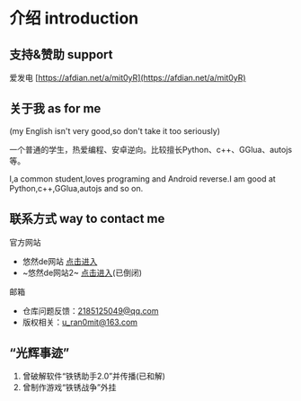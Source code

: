 # 介绍 introduction
## 支持&赞助    support
爱发电 [https://afdian.net/a/mit0yR](https://afdian.net/a/mit0yR)
## 关于我    as for me
(my English isn't very good,so don't take it too seriously)

一个普通的学生，热爱编程、安卓逆向。比较擅长Python、c++、GGlua、autojs等。

I,a common student,loves programing and Android reverse.I am good at Python,c++,GGlua,autojs and so on.

## 联系方式    way to contact me
官方网站
- 悠然de网站 [点击进入](http://www.u-ran.top)
- ~悠然de网站2~ [点击进入](fushengfxw.top)(已倒闭)

邮箱
- 仓库问题反馈：2185125049@qq.com
- 版权相关：u_ran0mit@163.com
## “光辉事迹”
1. 曾破解软件“铁锈助手2.0”并传播(已和解)
2. 曾制作游戏“铁锈战争”外挂
